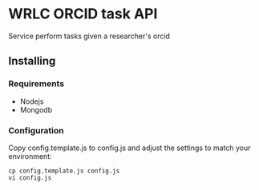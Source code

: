 # WRLC ORCID task API

Service perform tasks given a researcher's orcid

## Installing

### Requirements
- Nodejs
- Mongodb

### Configuration
Copy config.template.js to config.js and adjust the settings to match your environment:
```
cp config.template.js config.js
vi config.js
```

